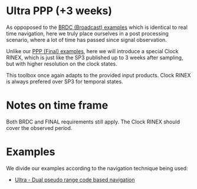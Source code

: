 Ultra PPP (+3 weeks)
====================

As oppoposed to the [BRDC (Broadcast) examples](../BRDC) which
is identical to real time navigation, here we truly place ourselves
in a post processing scenario, where a lot of time has passed since signal observation.

Unlike our [PPP (Final) examples](../FINAL), here we will introduce a special
Clock RINEX, which is just like the SP3 published up to 3 weeks after sampling,
but with higher resolution on the clock states.

This toolbox once again adapts to the provided input products. Clock RINEX
is always prefered over SP3 for temporal states.

Notes on time frame
===================

Both BRDC and FINAL requirements still apply. 
The Clock RINEX should cover the observed period.

Examples
========

We divide our examples according to the navigation technique being used:

- [Ultra - Dual pseudo range code based navigation](./CPP)
